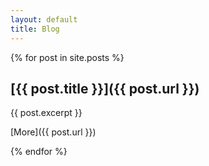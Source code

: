```yaml
---
layout: default
title: Blog
---
```



{% for post in site.posts %}

[{{ post.title }}]({{ post.url }})
--

{{ post.excerpt }}

[More]({{ post.url }})

{% endfor %}
